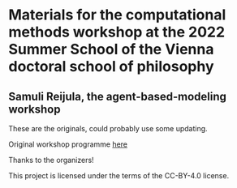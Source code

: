 # Materials for the computational methods workshop at the 2022 Summer School of the Vienna doctoral school of philosophy

## Samuli Reijula, the agent-based-modeling workshop

These are the originals, could probably use some updating.

Original workshop programme [here](https://philevents.org/event/show/98845)

Thanks to the organizers!

This project is licensed under the terms of the CC-BY-4.0 license.
